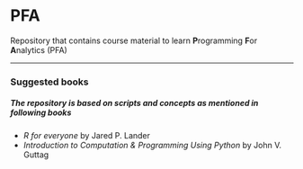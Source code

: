 # PFA

Repository that contains course material to learn **P**rogramming **F**or **A**nalytics (PFA)

------------------------------------------------------------------------

### Suggested books

##### The repository is based on scripts and concepts as mentioned in following books

-   *R for everyone* by Jared P. Lander
-   *Introduction to Computation & Programming Using Python* by John V. Guttag
